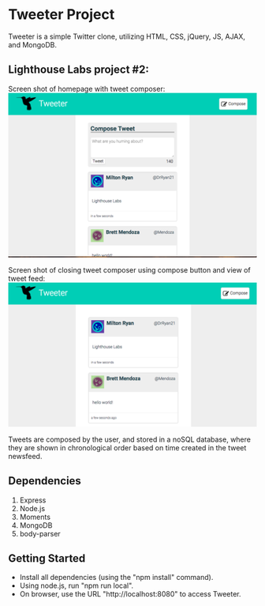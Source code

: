 # Tweeter Project

Tweeter is a simple Twitter clone, utilizing HTML, CSS, jQuery, JS, AJAX, and MongoDB.

## Lighthouse Labs project #2:

Screen shot of homepage with tweet composer: 
!["Screenshot of homepage with tweet composer"](https://github.com/al8876/tweeter/blob/master/docs/tweeter-compose.png?raw=true)

Screen shot of closing tweet composer using compose button and view of tweet feed:
!["Screenshot of closing tweet composer and view of tweet feed"](https://github.com/al8876/tweeter/blob/master/docs/tweeter-feed.png?raw=true)

Tweets are composed by the user, and stored in a noSQL database, where they are shown in chronological order based on time created in the tweet newsfeed. 

## Dependencies
1) Express
2) Node.js
3) Moments
4) MongoDB
5) body-parser

## Getting Started
- Install all dependencies (using the "npm install" command).
- Using node.js, run "npm run local".
- On browser, use the URL "http://localhost:8080" to access Tweeter.